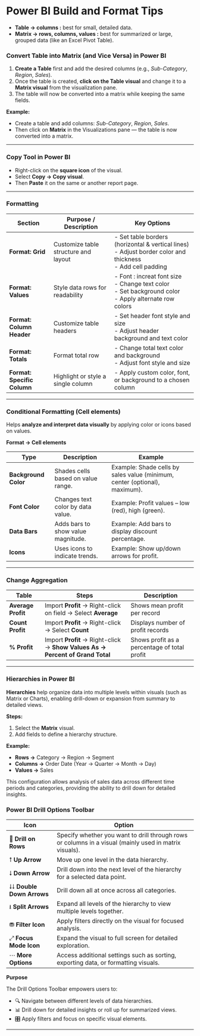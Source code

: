 # **Power BI Build and Format Tips**

- **Table →  columns :**   best for small, detailed data. 
- **Matrix →  rows, columns, values :** best for summarized or large, grouped data (like an Excel Pivot Table).


### **Convert Table into Matrix (and Vice Versa) in Power BI** 

1. **Create a Table** first and add the desired columns (e.g., *Sub-Category*, *Region*, *Sales*).  
2. Once the table is created, **click on the Table visual** and change it to a **Matrix visual** from the visualization pane.  
3. The table will now be converted into a matrix while keeping the same fields.  

**Example:**  
- Create a table and add columns: *Sub-Category*, *Region*, *Sales*.  
- Then click on **Matrix** in the Visualizations pane — the table is now converted into a matrix.

---

### **Copy Tool in Power BI**  
- Right-click on the **square icon** of the visual.  
- Select **Copy → Copy visual**.  
- Then **Paste** it on the same or another report page.  

---

### **Formatting**

| **Section**                 | **Purpose / Description**            | **Key Options**                                                                                                    |
| --------------------------- | ------------------------------------ | ------------------------------------------------------------------------------------------------------------------ |
| **Format: Grid**            | Customize table structure and layout | - Set table borders (horizontal & vertical lines) <br> - Adjust border color and thickness <br> - Add cell padding |
| **Format: Values**          | Style data rows for readability      | - Font : increat font size <br> - Change text color <br> - Set background color <br> - Apply alternate row colors                                  |
| **Format: Column Header**   | Customize table headers              | - Set header font style and size <br> - Adjust header background and text color                                    |
| **Format: Totals**          | Format total row                     | - Change total text color and background <br> - Adjust font style and size                                         |
| **Format: Specific Column** | Highlight or style a single column   | - Apply custom color, font, or background to a chosen column                                                       |
---

### **Conditional Formatting (Cell elements)**

Helps **analyze and interpret data visually** by applying color or icons based on values.

**Format → Cell elements**

| **Type**             | **Description**                    | **Example**                                                                |
| -------------------- | ---------------------------------- | -------------------------------------------------------------------------- |
| **Background Color** | Shades cells based on value range. | Example: Shade cells by sales value (minimum, center (optional), maximum). |
| **Font Color**       | Changes text color by data value.  | Example: Profit values – low (red), high (green).                          |
| **Data Bars**        | Adds bars to show value magnitude. | Example: Add bars to display discount percentage.                          |
| **Icons**            | Uses icons to indicate trends.     | Example: Show up/down arrows for profit.                                   |

---

### **Change Aggregation**

| **Table**          | **Steps**                                                                     | **Description**                              |
| ------------------ | ----------------------------------------------------------------------------- | -------------------------------------------- |
| **Average Profit** | Import **Profit** → Right-click on field → Select **Average**                 | Shows mean profit per record                 |
| **Count Profit**   | Import **Profit** → Right-click → Select **Count**                            | Displays number of profit records            |
| **% Profit**       | Import **Profit** → Right-click → **Show Values As → Percent of Grand Total** | Shows profit as a percentage of total profit |

---

### **Hierarchies in Power BI**  

**Hierarchies** help organize data into multiple levels within visuals (such as Matrix or Charts), enabling drill-down or expansion from summary to detailed views.  

**Steps:**  
1. Select the **Matrix** visual.  
2. Add fields to define a hierarchy structure.  

**Example:**  
- **Rows →** Category → Region → Segment  
- **Columns →** Order Date (Year → Quarter → Month → Day)  
- **Values →** Sales  

This configuration allows analysis of sales data across different time periods and categories, providing the ability to drill down for detailed insights.

### **Power BI Drill Options Toolbar**

| Icon                      | Option                                                                                                 | 
| ------------------------- | ------------------------------------------------------------------------------------------------------ | 
| 🔽 **Drill on Rows**      | Specify whether you want to drill through rows or columns in a visual (mainly used in matrix visuals). |             
| ⭡ **Up Arrow**            | Move up one level in the data hierarchy.                                                               |             
| ⭣ **Down Arrow**          | Drill down into the next level of the hierarchy for a selected data point.                             |             
| ⭣⭣ **Double Down Arrows** | Drill down all at once across all categories.                                                          |             
| ⭳ **Split Arrows**        | Expand all levels of the hierarchy to view multiple levels together.                                   |             
| ⛃ **Filter Icon**         | Apply filters directly on the visual for focused analysis.                                             |             
| ⤢ **Focus Mode Icon**     | Expand the visual to full screen for detailed exploration.                                             |            
| ⋯ **More Options**        | Access additional settings such as sorting, exporting data, or formatting visuals.                     |             

**Purpose**

The Drill Options Toolbar empowers users to:

- 🔍 Navigate between different levels of data hierarchies.
- 📊 Drill down for detailed insights or roll up for summarized views.
- 🎛️ Apply filters and focus on specific visual elements.

---
